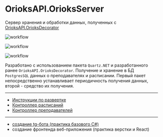 # OrioksAPI.OrioksServer

Сервер хранения и обработки данных, полученных с [OrioksAPI.OrioksDecorator](https://github.com/stalinon/OrioksAPI.OrioksDecorator)

![workflow](https://github.com/stalinon/OrioksAPI.OrioksServer/workflows/.NET/badge.svg)

![workflow](https://github.com/stalinon/OrioksAPI.OrioksServer/workflows/Docker%20Image%20Builder/badge.svg)

![workflow](https://github.com/stalinon/OrioksAPI.OrioksServer/workflows/Deploy/badge.svg)

Разработано с использованием пакета `Quartz.NET` и разработанного ранее `OrioksAPI.OrioksDecorator`. Получение и хранение в БД `PostgresSQL`
данных о преподавателях и расписании. Первый пакет непосредственно устанавливает периодичность получения данных, второй - средство их получения.

---

-   [Инструкции по развертке](docs/instuction.md)
-   [Контроллер расписаний](docs/schedule.md)
-   [Контроллер преподавателей](docs/teachers.md)

---

-   [создание tg-бота (практика базового C#)](https://github.com/stalinon/OrioksAPI.TelegramService)
-   создание фронтенда веб-приложения (практика верстки и React)

